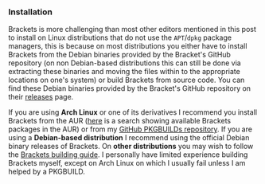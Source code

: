### Installation
Brackets is more challenging than most other editors mentioned in this post to install on Linux distributions that do not use the `APT`/`dpkg` package managers, this is because on most distributions you either have to install Brackets from the Debian binaries provided by the Bracket's GitHub repository (on non Debian-based distributions this can still be done via extracting these binaries and moving the files within to the appropriate locations on one's system) or build Brackets from source code. You can find these Debian binaries provided by the Bracket's GitHub repository on their [releases][3] page.

If you are using **Arch Linux** or one of its derivatives I recommend you install Brackets from the AUR ([here][4] is a search showing available Brackets packages in the AUR) or from my [GitHub PKGBUILDs repository][5]. If you are using a **Debian-based distribution** I recommend using the official Debian binary releases of Brackets. On **other distributions** you may wish to follow the [Brackets building guide][6]. I personally have limited experience building Brackets myself, except on Arch Linux on which I usually fail unless I am helped by a PKGBUILD.

[3]: https://github.com/adobe/brackets/releases
[4]: https://aur.archlinux.org/packages/?O=0&SeB=n&K=brackets&outdated=&SB=n&SO=a&PP=50&do_Search=Go
[5]: https://github.com/fusion809/PKGBUILDs/tree/master/brackets
[6]: https://github.com/adobe/brackets/wiki/Building-Brackets-Releases
